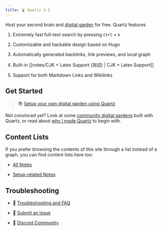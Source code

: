 ```yaml
---
title: 🪴 Quartz 3.2
---
```


Host your second brain and [digital garden](https://jzhao.xyz/posts/networked-thought) for free. Quartz features

1. Extremely fast full-text search by pressing `Ctrl` + `k`

2. Customizable and hackable design based on Hugo

3. Automatically generated backlinks, link previews, and local graph

4. Built-in [[notes/CJK + Latex Support (测试) | CJK + Latex Support]]

5. Support for both Markdown Links and Wikilinks

## Get Started

> 📚 [Setup your own digital garden using Quartz](notes/setup.md)

Not convinced yet? Look at some [community digital gardens](notes/showcase.md) built with Quartz, or read about [why I made Quartz](notes/philosophy.md) to begin with.

## Content Lists

If you prefer browsing the contents of this site through a list instead of a graph, you can find content lists here too:

-   [All Notes](/notes)

-   [Setup-related Notes](/tags/setup)

## Troubleshooting

-   🚧 [Troubleshooting and FAQ](notes/troubleshooting.md)

-   🐛 [Submit an Issue](https://github.com/jackyzha0/quartz/issues)

-   👀 [Discord Community](https://discord.gg/cRFFHYye7t)
